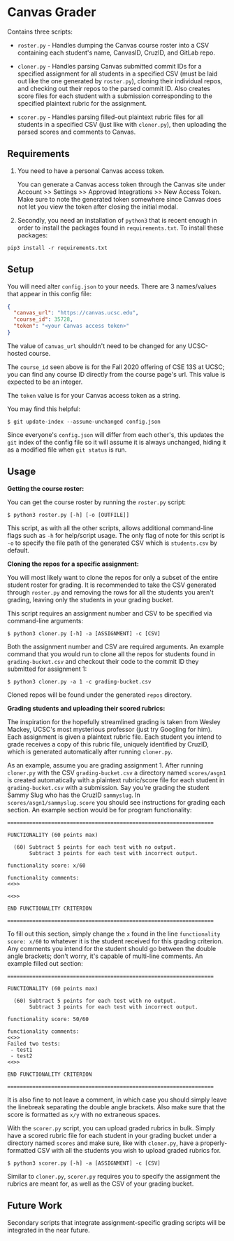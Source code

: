 # Canvas Grader

Contains three scripts:

- ```roster.py``` - Handles dumping the Canvas course roster into a CSV containing each student's name, CanvasID, CruzID, and GitLab repo.

- ```cloner.py``` - Handles parsing Canvas submitted commit IDs for a specified assignment for all students in a specified CSV (must be laid out like the one generated by ```roster.py```), cloning their individual repos, and checking out their repos to the parsed commit ID. Also creates score files for each student with a submission corresponding to the specified plaintext rubric for the assignment.

- ```scorer.py``` - Handles parsing filled-out plaintext rubric files for all students in a specified CSV (just like with ```cloner.py```), then uploading the parsed scores and comments to Canvas.



## Requirements

1. You need to have a personal Canvas access token.

   You can generate a Canvas access token through the Canvas site under Account >> Settings >> Approved Integrations >> New Access Token. Make sure to note the generated token somewhere since Canvas does not let you view the token after closing the initial modal.

2. Secondly, you need an installation of ```python3``` that is recent enough in order to install the packages found in ```requirements.txt```. To install these packages:

```
pip3 install -r requirements.txt
```



## Setup

You will need alter ```config.json``` to your needs. There are 3 names/values that appear in this config file:

```json
{
  "canvas_url": "https://canvas.ucsc.edu",
  "course_id": 35728,
  "token": "<your Canvas access token>"
}
```

The value of ```canvas_url``` shouldn't need to be changed for any UCSC-hosted course.

The ```course_id``` seen above is for the Fall 2020 offering of CSE 13S at UCSC; you can find any course ID directly from the course page's url. This value is expected to be an integer.

The ```token``` value is for your Canvas access token as a string.

You may find this helpful:

```
$ git update-index --assume-unchanged config.json
```

Since everyone's ```config.json``` will differ from each other's, this updates the ```git``` index of the config file so it will assume it is always unchanged, hiding it as a modified file when ```git status``` is run.



## Usage

**Getting the course roster:**

You can get the course roster by running the ```roster.py``` script:

```
$ python3 roster.py [-h] [-o [OUTFILE]]
```

This script, as with all the other scripts, allows additional command-line flags such as ```-h``` for help/script usage. The only flag of note for this script is ```-o``` to specify the file path of the generated CSV which is ```students.csv``` by default.



**Cloning the repos for a specific assignment:**

You will most likely want to clone the repos for only a subset of the entire student roster for grading. It is recommended to take the CSV generated through ```roster.py``` and removing the rows for all the students you aren't grading, leaving only the students in your grading bucket.

This script requires an assignment number and CSV to be specified via command-line arguments:

```
$ python3 cloner.py [-h] -a [ASSIGNMENT] -c [CSV]
```

Both the assignment number and CSV are required arguments. An example command that you would run to clone all the repos for students found in ```grading-bucket.csv``` and checkout their code to the commit ID they submitted for assignment 1:

```
$ python3 cloner.py -a 1 -c grading-bucket.csv
```

Cloned repos will be found under the generated ```repos``` directory.



**Grading students and uploading their scored rubrics:**

The inspiration for the hopefully streamlined grading is taken from Wesley Mackey, UCSC's most mysterious professor (just try Googling for him). Each assignment is given a plaintext rubric file. Each student you intend to grade receives a copy of this rubric file, uniquely identified by CruzID, which is generated automatically after running ```cloner.py```.

As an example, assume you are grading assignment 1. After running ```cloner.py``` with the CSV ```grading-bucket.csv``` a directory named ```scores/asgn1``` is created automatically with a plaintext rubric/score file for each student in ```grading-bucket.csv``` with a submission. Say you're grading the student Sammy Slug who has the CruzID ```sammyslug```. In ```scores/asgn1/sammyslug.score``` you should see instructions for grading each section. An example section would be for program functionality:

```
==================================================================

FUNCTIONALITY (60 points max)

  (60) Subtract 5 points for each test with no output.
       Subtract 3 points for each test with incorrect output.

functionality score: x/60

functionality comments:
<<>>

<<>>

END FUNCTIONALITY CRITERION

==================================================================

```

To fill out this section, simply change the ```x``` found in the line ```functionality score: x/60``` to whatever it is the student received for this grading criterion. Any comments you intend for the student should go between the double angle brackets; don't worry, it's capable of multi-line comments. An example filled out section:

```
==================================================================

FUNCTIONALITY (60 points max)

  (60) Subtract 5 points for each test with no output.
       Subtract 3 points for each test with incorrect output.

functionality score: 50/60

functionality comments:
<<>>
Failed two tests:
 - test1
 - test2
<<>>

END FUNCTIONALITY CRITERION

==================================================================

```

It is also fine to not leave a comment, in which case you should simply leave the linebreak separating the double angle brackets. Also make sure that the score is formatted as ```x/y``` with no extraneous spaces.

With the ```scorer.py``` script, you can upload graded rubrics in bulk. Simply have a scored rubric file for each student in your grading bucket under a directory named ```scores``` and make sure, like with ```cloner.py```, have a properly-formatted CSV with all the students you wish to upload graded rubrics for.

```
$ python3 scorer.py [-h] -a [ASSIGNMENT] -c [CSV]
```

Similar to ```cloner.py```, ```scorer.py``` requires you to specify the assignment the rubrics are meant for, as well as the CSV of your grading bucket.



## Future Work

Secondary scripts that integrate assignment-specific grading scripts will be integrated in the near future.
